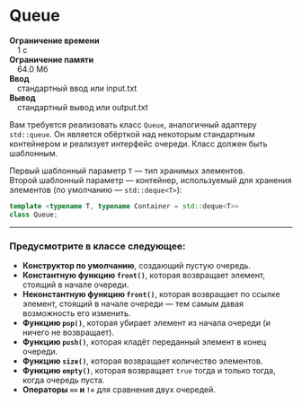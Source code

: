 # Queue

**Ограничение времени**  
 1 с  
**Ограничение памяти**  
 64.0 Мб  
**Ввод**  
 стандартный ввод или input.txt  
**Вывод**  
 стандартный вывод или output.txt  

Вам требуется реализовать класс `Queue`, аналогичный адаптеру `std::queue`. Он является обёрткой над некоторым стандартным контейнером и реализует интерфейс очереди. Класс должен быть шаблонным.  

Первый шаблонный параметр `T` — тип хранимых элементов.  
Второй шаблонный параметр — контейнер, используемый для хранения элементов (по умолчанию — `std::deque<T>`):

```cpp
template <typename T, typename Container = std::deque<T>>
class Queue;
```

---

### Предусмотрите в классе следующее:

- **Конструктор по умолчанию**, создающий пустую очередь.
- **Константную функцию `front()`**, которая возвращает элемент, стоящий в начале очереди.
- **Неконстантную функцию `front()`**, которая возвращает по ссылке элемент, стоящий в начале очереди — тем самым давая возможность его изменить.
- **Функцию `pop()`**, которая убирает элемент из начала очереди (и ничего не возвращает).
- **Функцию `push()`**, которая кладёт переданный элемент в конец очереди.
- **Функцию `size()`**, которая возвращает количество элементов.
- **Функцию `empty()`**, которая возвращает `true` тогда и только тогда, когда очередь пуста.
- **Операторы `==` и `!=`** для сравнения двух очередей.